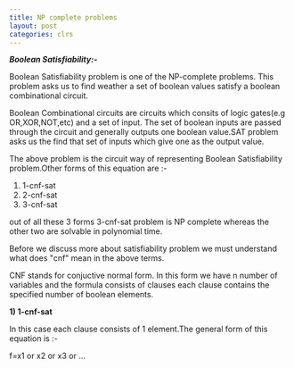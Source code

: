 ```yaml
---
title: NP complete problems
layout: post
categories: clrs
---
```


<i><b>Boolean Satisfiability:-</b></i>

Boolean Satisfiability problem is one of the NP-complete problems. This problem asks us to find weather a set of boolean values satisfy a boolean combinational circuit.

Boolean Combinational circuits are circuits which consits of logic gates(e.g OR,XOR,NOT,etc) and a set of input. The set of boolean inputs are passed through the circuit and generally outputs one boolean value.SAT problem asks us the find that set of inputs which give one as the output value.

The above problem is the circuit way of representing Boolean Satisfiability problem.Other forms of this equation are :-

1) 1-cnf-sat
2) 2-cnf-sat
3) 3-cnf-sat

out of all these 3 forms 3-cnf-sat problem is NP complete whereas the other two are solvable in polynomial time.

Before we discuss more about satisfiability problem we must understand what does "cnf" mean in the above terms.

CNF stands for conjuctive normal form. In this form we have n number of variables and  the formula consists of clauses each clause contains the specified number of boolean elements.

<b>1) 1-cnf-sat</b>

In this case each clause consists of 1 element.The general form of this equation is :-

f=x1 or x2 or x3 or ...

